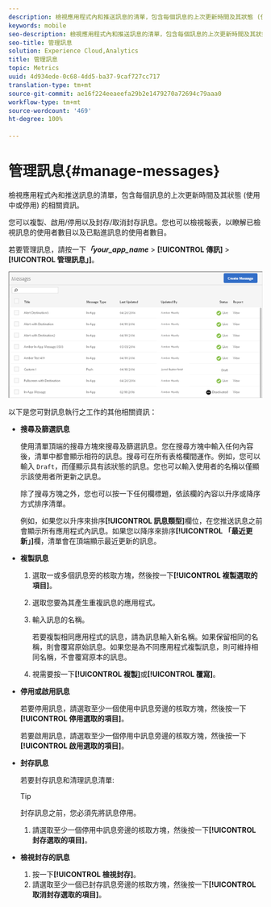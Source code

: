 ```yaml
---
description: 檢視應用程式內和推送訊息的清單，包含每個訊息的上次更新時間及其狀態 (使用中或停用) 的相關資訊。
keywords: mobile
seo-description: 檢視應用程式內和推送訊息的清單，包含每個訊息的上次更新時間及其狀態 (使用中或停用) 的相關資訊。
seo-title: 管理訊息
solution: Experience Cloud,Analytics
title: 管理訊息
topic: Metrics
uuid: 4d934ede-0c68-4dd5-ba37-9caf727cc717
translation-type: tm+mt
source-git-commit: ae16f224eeaeefa29b2e1479270a72694c79aaa0
workflow-type: tm+mt
source-wordcount: '469'
ht-degree: 100%

---
```



# 管理訊息{#manage-messages}

檢視應用程式內和推送訊息的清單，包含每個訊息的上次更新時間及其狀態 (使用中或停用) 的相關資訊。

您可以複製、啟用/停用以及封存/取消封存訊息。您也可以檢視報表，以瞭解已檢視訊息的使用者數目以及已點進訊息的使用者數目。

若要管理訊息，請按一下&#x200B;***「your_app_name*** > **[!UICONTROL 傳訊]** > **[!UICONTROL 管理訊息」]**。

![](assets/manage_messages.png)

以下是您可對訊息執行之工作的其他相關資訊：

* **搜尋及篩選訊息**

   使用清單頂端的搜尋方塊來搜尋及篩選訊息。您在搜尋方塊中輸入任何內容後，清單中都會顯示相符的訊息。搜尋可在所有表格欄間運作。例如，您可以輸入 `Draft`，而僅顯示具有該狀態的訊息。您也可以輸入使用者的名稱以僅顯示該使用者所更新之訊息。

   除了搜尋方塊之外，您也可以按一下任何欄標題，依該欄的內容以升序或降序方式排序清單。

   例如，如果您以升序來排序&#x200B;**[!UICONTROL 訊息類型]**&#x200B;欄位，在您推送訊息之前會顯示所有應用程式內訊息。如果您以降序來排序&#x200B;**[!UICONTROL 「最近更新」]**&#x200B;欄，清單會在頂端顯示最近更新的訊息。

* **複製訊息**

   1. 選取一或多個訊息旁的核取方塊，然後按一下&#x200B;**[!UICONTROL 複製選取的項目]**。
   1. 選取您要為其產生重複訊息的應用程式。
   1. 輸入訊息的名稱。

      若要複製相同應用程式的訊息，請為訊息輸入新名稱。如果保留相同的名稱，則會覆寫原始訊息。如果您是為不同應用程式複製訊息，則可維持相同名稱，不會覆寫原本的訊息。

   1. 視需要按一下&#x200B;**[!UICONTROL 複製]**&#x200B;或&#x200B;**[!UICONTROL 覆寫]**。

* **停用或啟用訊息**

   若要停用訊息，請選取至少一個使用中訊息旁邊的核取方塊，然後按一下&#x200B;**[!UICONTROL 停用選取的項目]**。

   若要啟用訊息，請選取至少一個停用中訊息旁邊的核取方塊，然後按一下&#x200B;**[!UICONTROL 啟用選取的項目]**。

* **封存訊息**

   若要封存訊息和清理訊息清單:

   >[!TIP]
   >
   >封存訊息之前，您必須先將訊息停用。

   1. 請選取至少一個停用中訊息旁邊的核取方塊，然後按一下&#x200B;**[!UICONTROL 封存選取的項目]**。

* **檢視封存的訊息**

   1. 按一下&#x200B;**[!UICONTROL 檢視封存]**。
   1. 請選取至少一個已封存訊息旁邊的核取方塊，然後按一下&#x200B;**[!UICONTROL 取消封存選取的項目]**。

